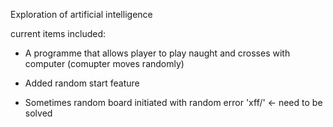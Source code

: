Exploration of artificial intelligence

current items included:
- A programme that allows player to play naught and crosses with computer (comupter moves randomly)

- Added random start feature

- Sometimes random board initiated with random error 'xff/' <- need to be solved